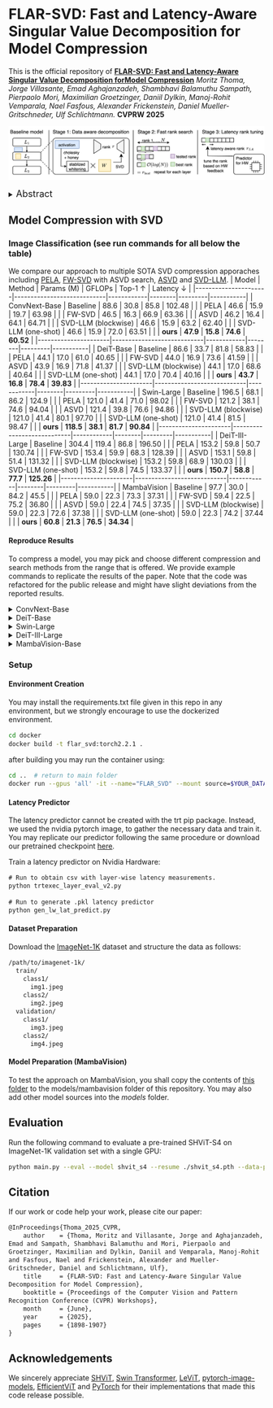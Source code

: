 # FLAR-SVD: Fast and Latency-Aware Singular Value Decomposition for Model Compression

This is the official repository of
[**FLAR-SVD: Fast and Latency-Aware Singular Value Decomposition forModel Compression**](https://openaccess.thecvf.com/content/CVPR2025W/MAI/papers/Thoma_FLAR-SVD_Fast_and_Latency-Aware_Singular_Value_Decomposition_for_Model_Compression_CVPRW_2025_paper.pdf)
*Moritz Thoma, Jorge Villasante, Emad Aghajanzadeh, Shambhavi Balamuthu Sampath, Pierpaolo Mori, Maximilian Groetzinger, Daniil Dylkin, Manoj-Rohit Vemparala, Nael Fasfous, Alexander Frickenstein, Daniel Mueller-Gritschneder, Ulf Schlichtmann.* **CVPRW 2025**

![SHViT Performance](images/main_figure.png)

<details>
  <summary>
  <font size="+1">Abstract</font>
  </summary>
Advanced deep learning architectures have achieved exceptional prediction performance but come with significant computational demands, posing challenges for deployment on resource-constrained devices such as edge devices. While pruning techniques offer a way to reduce model complexity, they often lead to substantial accuracy loss and can require extensive retraining. Alternatively, Singular Value Decomposition (SVD) provides a promising solution by decomposing model weights into lower-dimensional representations, thus maintaining a closer representation of the original features and preserving accuracy. Despite progress in this domain, approaches targeted on vision model architectures typically rely on uniform compression or slow, computationally expensive rank search methods that do not account for latency improvements. In this paper, we introduce Fast, Latency-Aware Rank Singular Value Decomposition (FLAR-SVD), a novel approach that leverages inherent SVD properties to accelerate the rank search process and incorporates latency tuning to further optimize performance for hardware targets. We demonstrate the capability of our approach across CNN, ViT and Mamba architectures on both server and edge hardware. For DeiT we achieve 81.0 % accuracy on ImageNet with only 1 epoch of fine-tuning, while reducing latency by 30 % over the baseline.
</details>

## Model Compression with SVD
### Image Classification (see run commands for all below the table)
We compare our approach to multiple SOTA SVD compression apporaches including [PELA](https://openaccess.thecvf.com/content/CVPR2024/html/Guo_PELA_Learning_Parameter-Efficient_Models_with_Low-Rank_Approximation_CVPR_2024_paper.html), [FW-SVD](https://arxiv.org/abs/2207.00112) with ASVD search, [ASVD](https://arxiv.org/abs/2312.05821) and [SVD-LLM](https://arxiv.org/abs/2403.07378).
| Model                | Method                     | Params (M) | GFLOPs | Top-1 ↑ | Latency ↓ |
|----------------------|----------------------------|------------|--------|---------|-----------|
| ConvNext-Base        | Baseline                   | 88.6       | 30.8   | 85.8    | 102.48    |
|                      | PELA                       | 46.6       | 15.9   | 19.7    | 63.98     |
|                      | FW-SVD                     | 46.5       | 16.3   | 66.9    | 63.36     |<!--| 46.4       | 16.1   | 64.0    | 64.64     |-->
|                      | ASVD                       | 46.2       | 16.4   | 64.1    | 64.71     |<!--| 46.5       | 16.3   | 60.6    | 63.65     |-->
|                      | SVD-LLM (blockwise)        | 46.6       | 15.9   | 63.2    | 62.40     |
|                      | SVD-LLM (one-shot)         | 46.6       | 15.9   | 72.0    | 63.51     |
|                      | **ours**                   | **47.9**   | **15.8** | **74.6** | **60.52** |<!--| **46.5**   | **16.0** | **74.6** | **59.99** |-->
|----------------------|----------------------------|------------|--------|---------|-----------|
| DeiT-Base            | Baseline                   | 86.6       | 33.7   | 81.8    | 58.83     |
|                      | PELA                       | 44.1       | 17.0   | 61.0    | 40.65     |
|                      | FW-SVD                     | 44.0       | 16.9   | 73.6    | 41.59     |<!--|  44.3       | 17.1   | 73.0    | 40.68     |-->
|                      | ASVD                       | 43.9       | 16.9   | 71.8    | 41.37     |<!--|  43.6       | 16.8   | 68.7    | 40.53     |-->
|                      | SVD-LLM (blockwise)        | 44.1       | 17.0   | 68.6    | 40.64     |
|                      | SVD-LLM (one-shot)         | 44.1       | 17.0   | 70.4    | 40.16     |
|                      | **ours**                   | **43.7**   | **16.8** | **78.4** | **39.83** |<!--| **ours**                   | **44.8**   | **17.3** | **78.9** | **40.14** |-->
|----------------------|----------------------------|------------|--------|---------|-----------|
| Swin-Large           | Baseline                   | 196.5      | 68.1   | 86.2    | 124.9     |
|                      | PELA                       | 121.0      | 41.4   | 71.0    | 98.02     |
|                      | FW-SVD                     | 121.2      | 38.1   | 74.6    | 94.04     |<!--|  120.9      | 38.5   | 76.6    | 91.92     |-->
|                      | ASVD                       | 121.4      | 39.8   | 76.6    | 94.86     |<!--|  120.8      | 39.3   | 75.6    | 94.68     |-->
|                      | SVD-LLM (blockwise)        | 121.0      | 41.4   | 80.1    | 97.70     |
|                      | SVD-LLM (one-shot)         | 121.0      | 41.4   | 81.5    | 98.47     |
|                      | **ours**                   | **118.5**  | **38.1** | **81.7** | **90.84** |<!--| **120.9**  | **39.15** | **82.4** | **92.33** |-->
|----------------------|----------------------------|------------|--------|---------|-----------|
| DeiT-III-Large       | Baseline                   | 304.4      | 119.4  | 86.8    | 196.50    |
|                      | PELA                       | 153.2      | 59.8   | 50.7    | 130.74    |
|                      | FW-SVD                     | 153.4      | 59.9   | 68.3    | 128.39    |<!--| 153.8      | 60.0   | 70.1    | 133.68    |-->
|                      | ASVD                       | 153.1      | 59.8   | 51.4    | 131.32    |<!--|  153.2      | 59.8   | 59.2    | 132.49     |-->
|                      | SVD-LLM (blockwise)        | 153.2      | 59.8   | 68.9    | 130.03    |
|                      | SVD-LLM (one-shot)         | 153.2      | 59.8   | 74.5    | 133.37    |
|                      | **ours**                   | **150.7**  | **58.8** | **77.7** | **125.26** |<!--| **141.9**  | **59.1** | **78.0** | **125.96** |-->
|----------------------|----------------------------|------------|--------|---------|-----------|
| MambaVision          | Baseline                   | 97.7       | 30.0   | 84.2    | 45.5      |
|                      | PELA                       | 59.0       | 22.3   | 73.3    | 37.31     |
|                      | FW-SVD                     | 59.4       | 22.5   | 75.2    | 36.80     |<!--|  58.7       | 22.6   | 74.8    | 37.00     |-->
|                      | ASVD                       | 59.0       | 22.4   | 74.5    | 37.35     |<!--|  59.0       | 22.6   | 75.0    | 37.27     |-->
|                      | SVD-LLM (blockwise)        | 59.0       | 22.3   | 72.6    | 37.38     |
|                      | SVD-LLM (one-shot)         | 59.0       | 22.3   | 74.2    | 37.44     |
|                      | **ours**                   | **60.8**   | **21.3** | **76.5** | **34.34** |<!--| **61.6**   | **21.8** | **76.1** | **34.94** |-->
#### Reproduce Results
To compress a model, you may pick and choose different compression and search methods from the range that is offered. We provide example commands to replicate the results of the paper. Note that the code was refactored for the public release and might have slight deviations from the reported results.
<details><!---ConvNeXt-->
  <summary>ConvNext-Base</summary>
  <ul>
    <details>
      <summary>PELA</summary>
      <ul><pre><code>python compress.py --svd_method svd --search_method uniform --compression_target 0.5 --model convnext_base.fb_in22k_ft_in1k > LOGS/ConvNext_PELA_50.log</code></pre></ul>
    </details>
    <details>
      <summary>FWSVD</summary>
      <ul><pre><code>python compress.py --svd_method fwsvd --search_method asvd --compression_target 0.5 --asvd_alpha 0.5 --calib_bs=128 --seed=280 --model convnext_base.fb_in22k_ft_in1k > LOGS/ConvNext_FWSVD_50.log</code></pre></ul>
    </details>
    <details>
      <summary>ASVD</summary>
      <ul><pre><code>python compress.py --svd_method asvd --search_method asvd --compression_target 0.5 --calib_bs=128 --seed=280 --model convnext_base.fb_in22k_ft_in1k > LOGS/ConvNext_ASVD_50.log</code></pre></ul>
    </details>
    <details>
      <summary>SVD-LLM</summary>
      <ul><li>One-shot</li>
      <pre><code>python compress.py --svd_method svd_llm --search_method uniform --compression_target 0.5 --calib_bs=128 --seed=280 --model convnext_base.fb_in22k_ft_in1k > LOGS/ConvNext_SVD-LLM_oneshot_50.log</code></pre>
      <li>Progressive</li>
      <pre><code>python compress.py --svd_method svd_llm --search_method uniform --compression_target 0.5 --calib_bs=128 --seed=280 --blockwise --stage_name stages --model convnext_base.fb_in22k_ft_in1k > LOGS/ConvNext_SVD-LLM_progr_50.log</code></pre></ul>
    </details>
    <details>
      <summary>FLAR-SVD</summary>
      <ul><pre><code>python compress.py --svd_method flar_svd --search_method flar_svd --compression_target 0.53 --stage_name stages --calib_bs=128 --seed=280 --blockwise --model convnext_base.fb_in22k_ft_in1k > LOGS/ConvNext_FLAR_50.log</code></pre></ul><!-- error_threshold 0.011 -->
    </details>
  </ul>
</details>

<details><!---DeiT-B-->
  <summary>DeiT-Base</summary>
  <ul>
    <details>
      <summary>PELA</summary>
      <ul><pre><code>python compress.py --svd_method svd --search_method uniform --compression_target 0.5 --model deit_base_patch16_224.fb_in1k > LOGS/DeiT_PELA_50.log</code></pre></ul>
    </details>
    <details>
      <summary>FWSVD</summary>
      <ul><pre><code>python compress.py --svd_method fwsvd --search_method asvd --compression_target 0.5 --asvd_alpha 0.5 --calib_bs=128 --seed=280 --model deit_base_patch16_224.fb_in1k > LOGS/DeiT_FWSVD_50.log</code></pre></ul>
    </details>
    <details>
      <summary>ASVD</summary>
      <ul><pre><code>python compress.py --svd_method asvd --search_method asvd --compression_target 0.5 --calib_bs=128 --seed=280 --model deit_base_patch16_224.fb_in1k > LOGS/DeiT_ASVD_50.log</code></pre></ul>
    </details>
    <details>
      <summary>SVD-LLM</summary>
      <ul><li>One-shot</li>
      <pre><code>python compress.py --svd_method svd_llm --search_method uniform --compression_target 0.5 --calib_bs=128 --seed=280 --model deit_base_patch16_224.fb_in1k > LOGS/DeiT_SVD-LLM_oneshot_50.log</code></pre>
      <li>Progressive</li>
      <pre><code>python compress.py --svd_method svd_llm --search_method uniform --compression_target 0.5 --calib_bs=128 --seed=280 --blockwise --model deit_base_patch16_224.fb_in1k > LOGS/DeiT_SVD-LLM_progr_50.log</code></pre></ul>
    </details>
    <details>
      <summary>FLAR-SVD</summary>
      <ul><pre><code>python compress.py --svd_method flar_svd --search_method flar_svd --compression_target 0.51 --calib_bs=128 --seed=280 --blockwise --model deit_base_patch16_224.fb_in1k > LOGS/DeiT_FLAR_50.log</code></pre></ul><!-- error_threshold 0.015 -->
    </details>
  </ul>
</details>

<details><!---Swin-L-->
  <summary>Swin-Large</summary>
  <ul>
    <details>
      <summary>PELA</summary>
      <ul><pre><code>python compress.py --svd_method svd --search_method uniform --compression_target 0.6 --model swin_large_patch4_window7_224.ms_in22k_ft_in1k > LOGS/SwinL_PELA_60.log</code></pre></ul>
    </details>
    <details>
      <summary>FWSVD</summary>
      <ul><pre><code>python compress.py --svd_method fwsvd --search_method asvd --compression_target 0.6 --asvd_alpha 0.5 --calib_bs=64 --seed=280 --model swin_large_patch4_window7_224.ms_in22k_ft_in1k > LOGS/SwinL_FWSVD_60.log</code></pre></ul>
    </details>
    <details>
      <summary>ASVD</summary>
      <ul><pre><code>python compress.py --svd_method asvd --search_method asvd --compression_target 0.6 --calib_bs=64 --seed=280 --model swin_large_patch4_window7_224.ms_in22k_ft_in1k > LOGS/SwinL_ASVD_60.log</code></pre></ul>
    </details>
    <details>
      <summary>SVD-LLM</summary>
      <ul><li>One-shot</li>
      <pre><code>python compress.py --svd_method svd_llm --search_method uniform --compression_target 0.6 --calib_bs=64 --seed=280 --model swin_large_patch4_window7_224.ms_in22k_ft_in1k > LOGS/SwinL_SVD-LLM_oneshot_60.log</code></pre>
      <li>Progressive</li>
      <pre><code>python compress.py --svd_method svd_llm --search_method uniform --compression_target 0.6 --calib_bs=64 --seed=280 --blockwise --stage_name layers --model swin_large_patch4_window7_224.ms_in22k_ft_in1k > LOGS/SwinL_SVD-LLM_progr_60.log</code></pre></ul>
    </details>
    <details>
      <summary>FLAR-SVD</summary>
      <ul><pre><code>python compress.py --svd_method flar_svd --search_method flar_svd --compression_target 0.6 --stage_name layers --calib_bs=64 --seed=280 --blockwise --model swin_large_patch4_window7_224.ms_in22k_ft_in1k > LOGS/SwinL_FLAR_60.log</code></pre></ul><!-- error_threshold 0.005 -->
    </details>
  </ul>
</details>

<details><!---Deit-III-L-->
  <summary>DeiT-III-Large</summary>
  <ul>
    <details>
      <summary>PELA</summary>
      <ul><pre><code>python compress.py --svd_method svd --search_method uniform --compression_target 0.5 --model deit3_large_patch16_224.fb_in22k_ft_in1k > LOGS/DeiTL_PELA_50.log</code></pre></ul>
    </details>
    <details>
      <summary>FWSVD</summary>
      <ul><pre><code>python compress.py --svd_method fwsvd --search_method asvd --compression_target 0.5 --asvd_alpha 0.5 --calib_bs=64 --seed=280 --model deit3_large_patch16_224.fb_in22k_ft_in1k > LOGS/DeiTL_FWSVD_50.log</code></pre></ul>
    </details>
    <details>
      <summary>ASVD</summary>
      <ul><pre><code>python compress.py --svd_method asvd --search_method asvd --compression_target 0.5 --calib_bs=64 --seed=280 --model deit3_large_patch16_224.fb_in22k_ft_in1k > LOGS/DeiTL_ASVD_50.log</code></pre></ul>
    </details>
    <details>
      <summary>SVD-LLM</summary>
      <ul><li>One-shot</li>
      <pre><code>python compress.py --svd_method svd_llm --search_method uniform --compression_target 0.5 --calib_bs=128 --seed=280 --model deit3_large_patch16_224.fb_in22k_ft_in1k > LOGS/DeiTL_SVD-LLM_oneshot_50.log</code></pre>
      <li>Progressive</li>
      <pre><code>python compress.py --svd_method svd_llm --search_method uniform --compression_target 0.5 --calib_bs=128 --seed=280 --blockwise --model deit3_large_patch16_224.fb_in22k_ft_in1k > LOGS/DeiTL_SVD-LLM_progr_50.log</code></pre></ul>
    </details>
    <details>
      <summary>FLAR-SVD</summary>
      <ul><pre><code>python compress.py --svd_method flar_svd --search_method flar_svd --compression_target 0.5 --calib_bs=128 --seed=280 --blockwise --model deit3_large_patch16_224.fb_in22k_ft_in1k > LOGS/DeiTL_FLAR_50.log</code></pre></ul><!-- error_threshold 0.0075 -->
    </details>
  </ul>
</details>

<details><!---MambaVision-B-->
  <summary>MambaVision-Base</summary>
  <ul>
    <details>
      <summary>PELA</summary>
      <ul><pre><code>python compress.py --svd_method svd --search_method uniform --compression_target 0.55 --model mamba_vision_B > LOGS/Mamba_PELA_55.log</code></pre></ul>
    </details>
    <details>
      <summary>FWSVD</summary>
      <ul><pre><code>python compress.py --svd_method fwsvd --search_method asvd --compression_target 0.55 --asvd_alpha 0.5 --calib_bs=128 --seed=280 --model mamba_vision_B > LOGS/Mamba_FWSVD_55.log</code></pre></ul>
    </details>
    <details>
      <summary>ASVD</summary>
      <ul><pre><code>python compress.py --svd_method asvd --search_method asvd --compression_target 0.55 --calib_bs=128 --seed=280 --model mamba_vision_B > LOGS/Mamba_ASVD_55.log</code></pre></ul>
    </details>
    <details>
      <summary>SVD-LLM</summary>
      <ul><li>One-shot</li>
      <pre><code>python compress.py --svd_method svd_llm --search_method uniform --compression_target 0.55 --calib_bs=128 --seed=280 --model mamba_vision_B > LOGS/Mamba_SVD-LLM_oneshot_55.log</code></pre>
      <li>Progressive</li>
      <pre><code>python compress.py --svd_method svd_llm --search_method uniform --compression_target 0.55 --calib_bs=128 --seed=280 --blockwise --stage_name levels --model mamba_vision_B > LOGS/Mamba_SVD-LLM_progr_55.log</code></pre></ul>
    </details>
    <details>
      <summary>FLAR-SVD</summary>
      <ul><pre><code>python compress.py --svd_method flar_svd --search_method flar_svd --compression_target 0.6 --stage_name levels --blockwise --calib_bs=128 --seed=280 --model mamba_vision_B > LOGS/Mamba_FLAR_55.log</code></pre></ul><!-- error_threshold 0.006 -->
    </details>
  </ul>
</details>

### Setup
#### Environment Creation
You may install the requirements.txt file given in this repo in any environment, but we strongly encourage to use the dockerized environment.
```bash
cd docker
docker build -t flar_svd:torch2.2.1 .
```
after building you may run the container using:
```bash
cd ..  # return to main folder
docker run --gpus 'all' -it --name="FLAR_SVD" --mount source=$YOUR_DATASETFOLDER,target=/data,type=bind,readonly --mount source=./,target=/workspace,type=bind flar_svd:torch2.2.1
```

#### Latency Predictor
The latency predictor cannot be created with the trt pip package. Instead, we used the nvidia pytorch image, to gather the necessary data and train it.
You may replicate our predictor following the same procedure or download our pretrained checkpoint [here](tbd).

Train a latency predictor on Nvidia Hardware:
```
# Run to obtain csv with layer-wise latency measurements.
python trtexec_layer_eval_v2.py

# Run to generate .pkl latency predictor
python gen_lw_lat_predict.py
```

#### Dataset Preparation

Download the [ImageNet-1K](http://image-net.org/) dataset and structure the data as follows:
```
/path/to/imagenet-1k/
  train/
    class1/
      img1.jpeg
    class2/
      img2.jpeg
  validation/
    class1/
      img3.jpeg
    class2/
      img4.jpeg
```

#### Model Preparation (MambaVision)
To test the approach on MambaVision, you shall copy the contents of [this folder](https://github.com/NVlabs/MambaVision/tree/main/mambavision/models) to the models/mambavision folder of this repository. You may also add other model sources into the *models* folder.

## Evaluation
Run the following command to evaluate a pre-trained SHViT-S4 on ImageNet-1K validation set with a single GPU:
```bash
python main.py --eval --model shvit_s4 --resume ./shvit_s4.pth --data-path $PATH_TO_IMAGENET --input-size 256
```

## Citation
If our work or code help your work, please cite our paper:
```
@InProceedings{Thoma_2025_CVPR,
    author    = {Thoma, Moritz and Villasante, Jorge and Aghajanzadeh, Emad and Sampath, Shambhavi Balamuthu and Mori, Pierpaolo and Groetzinger, Maximilian and Dylkin, Daniil and Vemparala, Manoj-Rohit and Fasfous, Nael and Frickenstein, Alexander and Mueller-Gritschneder, Daniel and Schlichtmann, Ulf},
    title     = {FLAR-SVD: Fast and Latency-Aware Singular Value Decomposition for Model Compression},
    booktitle = {Proceedings of the Computer Vision and Pattern Recognition Conference (CVPR) Workshops},
    month     = {June},
    year      = {2025},
    pages     = {1898-1907}
}
```

## Acknowledgements
We sincerely appreciate [SHViT](https://github.com/ysj9909/SHViT), [Swin Transformer](https://github.com/microsoft/swin-transformer), [LeViT](https://github.com/facebookresearch/LeViT), [pytorch-image-models](https://github.com/rwightman/pytorch-image-models), [EfficientViT](https://github.com/microsoft/Cream/tree/main/EfficientViT) and [PyTorch](https://github.com/pytorch/pytorch) for their implementations that made this code release possible.

